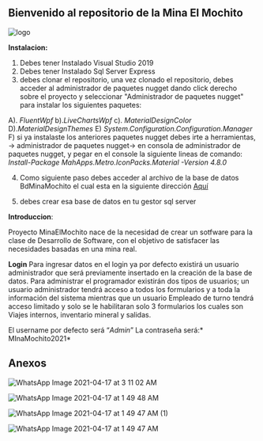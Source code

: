 ##  Bienvenido al repositorio de la Mina El Mochito


![logo](https://user-images.githubusercontent.com/65907812/115107815-5ba64c00-9f2a-11eb-8951-52938ef78f67.png)

**Instalacion:**
1. Debes tener Instalado Visual Studio 2019
2. Debes tener Instalado Sql Server Express
3. debes clonar el repositorio, una vez clonado el repositorio, debes acceder al administrador de paquetes nugget dando click derecho sobre el proyecto y seleccionar "Administrador de paquetes nugget" para  instalar los siguientes paquetes:

A). *FluentWpf*
b).*LiveChartsWpf*
c). *MaterialDesignColor*
D).*MaterialDesignThemes*
E) *System.Configuration.Configuration.Manager*
F) si ya instalaste los anteriores paquetes nugget debes irte a herramientas,  -> administrador de paquetes nugget-> en consola de administrador de paquetes nugget, y pegar en el console la siguiente lineas de comando:
*Install-Package MahApps.Metro.IconPacks.Material -Version 4.8.0*

4. Como siguiente paso debes acceder al archivo de la base de datos BdMinaMochito el cual esta en la siguiente dirección [Aquí](http://https://github.com/waltherEfrain2000/MinaElMochito/blob/develop/ProyectoMinaELMochito/ProyectoMinaELMochito/BdMinaMochito.sql. "Aquí")

5. debes crear esa base de datos en tu gestor sql server

**Introduccion**:

Proyecto MinaElMochito nace de la necesidad de crear un sotfware para la clase de Desarrollo de Software, con el objetivo de satisfacer las necesidades basadas en una mina real.

**Login**
Para ingresar datos en el login ya por defecto existirá un usuario administrador que será previamente insertado en la creación de la base de datos.
Para administrar el programador existirán dos tipos de usuarios; un usuario administrador tendrá acceso a todos los formularios y a toda la información del sistema mientras que un usuario Empleado de turno tendrá acceso limitado y solo se le habilitaran solo 3 formularios los cuales son Viajes internos, inventario mineral y salidas.

El username por defecto será “*Admin*”
La contraseña será:* MInaMochito2021*

## **Anexos**


![WhatsApp Image 2021-04-17 at 3 11 02 AM](https://user-images.githubusercontent.com/65907812/115107897-bcce1f80-9f2a-11eb-9c23-f75ee145943f.jpeg)

![WhatsApp Image 2021-04-17 at 1 49 48 AM](https://user-images.githubusercontent.com/65907812/115107970-251d0100-9f2b-11eb-9f92-c53590f712a7.jpeg)

![WhatsApp Image 2021-04-17 at 1 49 47 AM (1)](https://user-images.githubusercontent.com/65907812/115107984-32d28680-9f2b-11eb-9192-9a91bdc8b753.jpeg)

![WhatsApp Image 2021-04-17 at 1 49 47 AM](https://user-images.githubusercontent.com/65907812/115107992-4382fc80-9f2b-11eb-8d28-f57cc1bc5fc6.jpeg)


